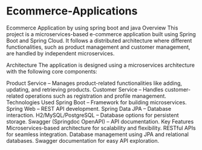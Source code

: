 # Ecommerce-Applications
Ecommerce Application by using spring boot and java
Overview
This project is a microservices-based e-commerce application built using Spring Boot and Spring Cloud. It follows a distributed architecture where different functionalities, such as product management and customer management, are handled by independent microservices.

Architecture
The application is designed using a microservices architecture with the following core components:

Product Service – Manages product-related functionalities like adding, updating, and retrieving products.
Customer Service – Handles customer-related operations such as registration and profile management.
Technologies Used
Spring Boot – Framework for building microservices.
Spring Web – REST API development.
Spring Data JPA – Database interaction.
H2/MySQL/PostgreSQL – Database options for persistent storage.
Swagger (Springdoc OpenAPI) – API documentation.
Key Features
Microservices-based architecture for scalability and flexibility.
RESTful APIs for seamless integration.
Database management using JPA and relational databases.
Swagger documentation for easy API exploration.
